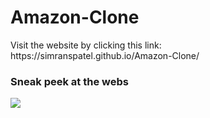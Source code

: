 # Amazon-Clone
<p>Visit the website by clicking this link: <a>https://simranspatel.github.io/Amazon-Clone/</a>
</p>
<h3>Sneak peek at the webs</h3>
<img src="https://imgur.com/a/N8cVQrR">
